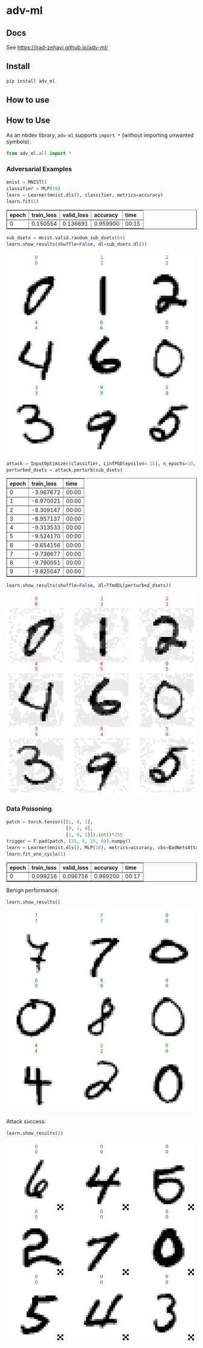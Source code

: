 adv-ml
================

<!-- WARNING: THIS FILE WAS AUTOGENERATED! DO NOT EDIT! -->

## Docs

See https://irad-zehavi.github.io/adv-ml/

## Install

``` sh
pip install adv_ml
```

## How to use

## How to Use

As an nbdev library, `adv-ml` supports `import *` (without importing
unwanted symbols):

``` python
from adv_ml.all import *
```

### Adversarial Examples

``` python
mnist = MNIST()
classifier = MLP(10)
learn = Learner(mnist.dls(), classifier, metrics=accuracy)
learn.fit(1)
```

<table border="1" class="dataframe">
  <thead>
    <tr style="text-align: left;">
      <th>epoch</th>
      <th>train_loss</th>
      <th>valid_loss</th>
      <th>accuracy</th>
      <th>time</th>
    </tr>
  </thead>
  <tbody>
    <tr>
      <td>0</td>
      <td>0.150554</td>
      <td>0.136691</td>
      <td>0.959900</td>
      <td>00:15</td>
    </tr>
  </tbody>
</table>

``` python
sub_dsets = mnist.valid.random_sub_dsets(64)
learn.show_results(shuffle=False, dl=sub_dsets.dl())
```

![](index_files/figure-commonmark/cell-4-output-2.png)

``` python
attack = InputOptimizer(classifier, LinfPGD(epsilon=.15), n_epochs=10, epoch_size=20)
perturbed_dsets = attack.perturb(sub_dsets)
```

<table border="1" class="dataframe">
  <thead>
    <tr style="text-align: left;">
      <th>epoch</th>
      <th>train_loss</th>
      <th>time</th>
    </tr>
  </thead>
  <tbody>
    <tr>
      <td>0</td>
      <td>-3.967672</td>
      <td>00:00</td>
    </tr>
    <tr>
      <td>1</td>
      <td>-6.970021</td>
      <td>00:00</td>
    </tr>
    <tr>
      <td>2</td>
      <td>-8.309147</td>
      <td>00:00</td>
    </tr>
    <tr>
      <td>3</td>
      <td>-8.957137</td>
      <td>00:00</td>
    </tr>
    <tr>
      <td>4</td>
      <td>-9.313533</td>
      <td>00:00</td>
    </tr>
    <tr>
      <td>5</td>
      <td>-9.524170</td>
      <td>00:00</td>
    </tr>
    <tr>
      <td>6</td>
      <td>-9.654156</td>
      <td>00:00</td>
    </tr>
    <tr>
      <td>7</td>
      <td>-9.736677</td>
      <td>00:00</td>
    </tr>
    <tr>
      <td>8</td>
      <td>-9.790051</td>
      <td>00:00</td>
    </tr>
    <tr>
      <td>9</td>
      <td>-9.825047</td>
      <td>00:00</td>
    </tr>
  </tbody>
</table>

``` python
learn.show_results(shuffle=False, dl=TfmdDL(perturbed_dsets))
```

![](index_files/figure-commonmark/cell-6-output-2.png)

### Data Poisoning

``` python
patch = torch.tensor([[1, 0, 1],
                      [0, 1, 0],
                      [1, 0, 1]]).int()*255
trigger = F.pad(patch, (25, 0, 25, 0)).numpy()
learn = Learner(mnist.dls(), MLP(10), metrics=accuracy, cbs=BadNetsAttack(trigger))
learn.fit_one_cycle(1)
```

<table border="1" class="dataframe">
  <thead>
    <tr style="text-align: left;">
      <th>epoch</th>
      <th>train_loss</th>
      <th>valid_loss</th>
      <th>accuracy</th>
      <th>time</th>
    </tr>
  </thead>
  <tbody>
    <tr>
      <td>0</td>
      <td>0.099216</td>
      <td>0.096716</td>
      <td>0.969200</td>
      <td>00:17</td>
    </tr>
  </tbody>
</table>

Benign performance:

``` python
learn.show_results()
```

![](index_files/figure-commonmark/cell-8-output-2.png)

Attack success:

``` python
learn.show_results(2)
```

![](index_files/figure-commonmark/cell-9-output-2.png)
